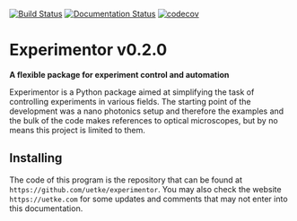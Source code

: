 [![Build Status](https://travis-ci.com/aquilesC/experimentor.svg?branch=master)](https://travis-ci.com/aquilesC/experimentor) [![Documentation Status](https://readthedocs.org/projects/experimentor/badge/?version=latest)](https://experimentor.readthedocs.io/en/latest/?badge=latest) [![codecov](https://codecov.io/gh/aquilesC/experimentor/branch/master/graph/badge.svg)](https://codecov.io/gh/aquilesC/experimentor)

# Experimentor v0.2.0 #

**A flexible package for experiment control and automation**

Experimentor is a Python package aimed at simplifying the task of controlling experiments in various fields. The starting point of the development was a nano photonics setup and therefore the examples and the bulk of the code makes references to optical microscopes, but by no means this project is limited to them.

Installing
----------

The code of this program is the repository that can be found at ``https://github.com/uetke/experimentor``. You may also check the website ``https://uetke.com`` for some updates and comments that may not enter into this documentation.
